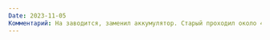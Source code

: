 ```yaml
---
Date: 2023-11-05
Комментарий: На заводится, заменил аккумулятор. Старый проходил около 4х лет
---
```

